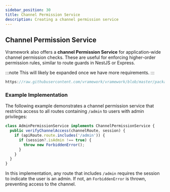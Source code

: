 ```yaml
---
sidebar_position: 30
title: Channel Permission Service
description: Creating a channel permission service
---
```


## Channel Permission Service

Vramework also offers a **channel Permission Service** for application-wide channel permission checks. These are useful for enforcing higher-order permission rules, similar to route guards in NestJS or Express.

:::note
This will likely be expanded once we have more requirements.
:::

```typescript reference title="Channel Permission Service Interface"
https://raw.githubusercontent.com/vramework/vramework/blob/master/packages/core/src/channel/channel-permission-service.ts
```

### Example Implementation

The following example demonstrates a channel permission service that restricts access to all routes containing `/admin` to users with admin privileges:

```typescript
class AdminPermissionService implements ChannelPermissionService {
  public verifyChannelAccess(channelRoute, session) {
    if (apiRoute.route.includes('/admin')) {
      if (session?.isAdmin !== true) {
        throw new ForbiddenError();
      }
    }
  }
}
```

In this implementation, any route that includes `/admin` requires the session to indicate the user is an admin. If not, an `ForbiddenError` is thrown, preventing access to the channel.
